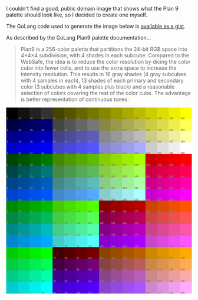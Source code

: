 I couldn't find a good, public domain image that shows what the Plan 9 palette should look like, so I decided to create one myself.


The GoLang code used to generate the image below is [available as a gist](https://gist.github.com/sameer/7c27ae1985deea0088c86cc13cc88bb1).


As described by the GoLang Plan9 palette documentation...


> Plan9 is a 256-color palette that partitions the 24-bit RGB space into 4×4×4 subdivision, with 4 shades in each subcube. Compared to the WebSafe, the idea is to reduce the color resolution by dicing the color cube into fewer cells, and to use the extra space to increase the intensity resolution. This results in 16 gray shades (4 gray subcubes with 4 samples in each), 13 shades of each primary and secondary color (3 subcubes with 4 samples plus black) and a reasonable selection of colors covering the rest of the color cube. The advantage is better representation of continuous tones.


![Plan9 Palette](/files/plan_9_palette.png)
